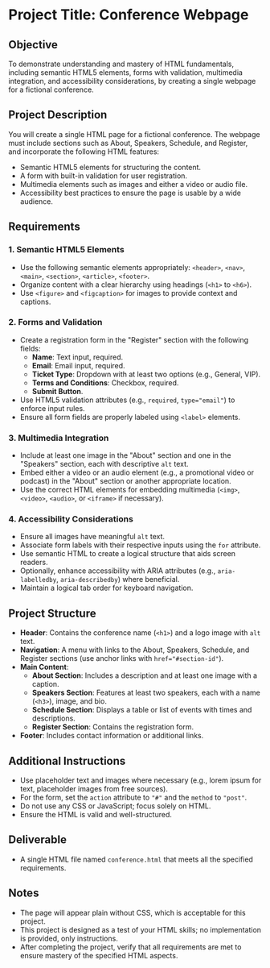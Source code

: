
# Project Title: Conference Webpage

## Objective
To demonstrate understanding and mastery of HTML fundamentals, including semantic HTML5 elements, forms with validation, multimedia integration, and accessibility considerations, by creating a single webpage for a fictional conference.

## Project Description
You will create a single HTML page for a fictional conference. The webpage must include sections such as About, Speakers, Schedule, and Register, and incorporate the following HTML features:
- Semantic HTML5 elements for structuring the content.
- A form with built-in validation for user registration.
- Multimedia elements such as images and either a video or audio file.
- Accessibility best practices to ensure the page is usable by a wide audience.

## Requirements

### 1. Semantic HTML5 Elements
- Use the following semantic elements appropriately: `<header>`, `<nav>`, `<main>`, `<section>`, `<article>`, `<footer>`.
- Organize content with a clear hierarchy using headings (`<h1>` to `<h6>`).
- Use `<figure>` and `<figcaption>` for images to provide context and captions.

### 2. Forms and Validation
- Create a registration form in the "Register" section with the following fields:
  - **Name**: Text input, required.
  - **Email**: Email input, required.
  - **Ticket Type**: Dropdown with at least two options (e.g., General, VIP).
  - **Terms and Conditions**: Checkbox, required.
  - **Submit Button**.
- Use HTML5 validation attributes (e.g., `required`, `type="email"`) to enforce input rules.
- Ensure all form fields are properly labeled using `<label>` elements.

### 3. Multimedia Integration
- Include at least one image in the "About" section and one in the "Speakers" section, each with descriptive `alt` text.
- Embed either a video or an audio element (e.g., a promotional video or podcast) in the "About" section or another appropriate location.
- Use the correct HTML elements for embedding multimedia (`<img>`, `<video>`, `<audio>`, or `<iframe>` if necessary).

### 4. Accessibility Considerations
- Ensure all images have meaningful `alt` text.
- Associate form labels with their respective inputs using the `for` attribute.
- Use semantic HTML to create a logical structure that aids screen readers.
- Optionally, enhance accessibility with ARIA attributes (e.g., `aria-labelledby`, `aria-describedby`) where beneficial.
- Maintain a logical tab order for keyboard navigation.

## Project Structure
- **Header**: Contains the conference name (`<h1>`) and a logo image with `alt` text.
- **Navigation**: A menu with links to the About, Speakers, Schedule, and Register sections (use anchor links with `href="#section-id"`).
- **Main Content**:
  - **About Section**: Includes a description and at least one image with a caption.
  - **Speakers Section**: Features at least two speakers, each with a name (`<h3>`), image, and bio.
  - **Schedule Section**: Displays a table or list of events with times and descriptions.
  - **Register Section**: Contains the registration form.
- **Footer**: Includes contact information or additional links.

## Additional Instructions
- Use placeholder text and images where necessary (e.g., lorem ipsum for text, placeholder images from free sources).
- For the form, set the `action` attribute to `"#"` and the `method` to `"post"`.
- Do not use any CSS or JavaScript; focus solely on HTML.
- Ensure the HTML is valid and well-structured.

## Deliverable
- A single HTML file named `conference.html` that meets all the specified requirements.

## Notes
- The page will appear plain without CSS, which is acceptable for this project.
- This project is designed as a test of your HTML skills; no implementation is provided, only instructions.
- After completing the project, verify that all requirements are met to ensure mastery of the specified HTML aspects.
